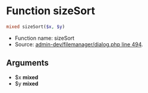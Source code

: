 Function sizeSort
===========================





```php
mixed sizeSort($x, $y)
```

* Function name: sizeSort
* Source: [admin-dev/filemanager/dialog.php line 494](https://github.com/PrestaShop/PrestaShop/blob/1.6.1.2/admin-dev/filemanager/dialog.php#L494).

Arguments
---------

* $x **mixed**
* $y **mixed**

